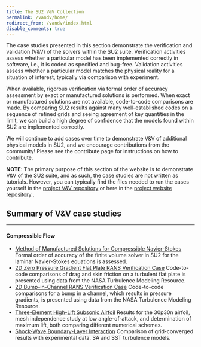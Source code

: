 ```yaml
---
title: The SU2 V&V Collection
permalink: /vandv/home/
redirect_from: /vandv/index.html
disable_comments: true
---
```


The case studies presented in this section demonstrate the verification and validation (V&V) of the solvers within the SU2 suite. Verification activities assess whether a particular model has been implemented correctly in software, i.e., it is coded as specified and bug-free. Validation activities assess whether a particular model matches the physical reality for a situation of interest, typically via comparison with experiment. 

When available, rigorous verification via formal order of accuracy assessment by exact or manufactured solutions is performed. When exact or manufactured solutions are not available, code-to-code comparisons are made. By comparing SU2 results against many well-established codes on a sequence of refined grids and seeing agreement of key quantities in the limit, we can build a high degree of confidence that the models found within SU2 are implemented correctly.

We will continue to add cases over time to demonstrate V&V of additional physical models in SU2, and we encourage contributions from the community! Please see the contribute page for instructions on how to contribute.

**NOTE**: The primary purpose of this section of the website is to demonstrate V&V of the SU2 suite, and as such, the case studies are not written as tutorials. However, you can typically find the files needed to run the cases yourself in the [project V&V repository](https://github.com/su2code/vandv) or here in the [project website repository](https://github.com/su2code/su2code.github.io) .


## Summary of V&V case studies
------

#### Compressible Flow

* [Method of Manufactured Solutions for Compressible Navier-Stokes](/vandv/MMS_FVM_Navier_Stokes/)
Formal order of accuracy of the finite volume solver in SU2 for the laminar Navier-Stokes equations is assessed.
* [2D Zero Pressure Gradient Flat Plate RANS Verification Case](/vandv/Flat_Plate/)
Code-to-code comparisons of drag and skin friction on a turbulent flat plate is presented using data from the NASA Turbulence Modeling Resource.
* [2D Bump-in-Channel RANS Verification Case](/vandv/Bump_Channel/)
Code-to-code comparisons for a bump in a channel, which results in pressure gradients, is presented using data from the NASA Turbulence Modeling Resource.
* [Three-Element High-Lift Subsonic Airfoil](/vandv/30p30n/)
Results for the 30p30n airfoil, mesh independence study at low angle-of-attack, and determination of maximum lift, both comparing different numerical schemes.
* [Shock-Wave Boundary-Layer Interaction](/vandv/swbli/)
Comparison of grid-converged results with experimental data. SA and SST turbulence models.
